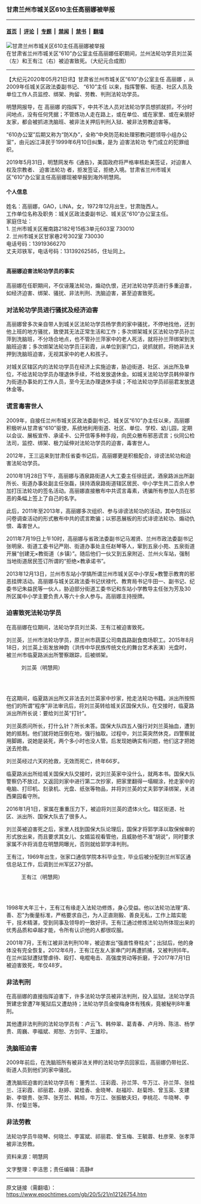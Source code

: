 ### 甘肃兰州市城关区610主任高丽娜被举报

---

#### [首页](../../../..?n12126754) &nbsp;|&nbsp; [评论](../../../../../epoch-comment?n12126754) &nbsp;|&nbsp; [专题](../../../../../epoch-special?n12126754) &nbsp;|&nbsp; [禁闻](../../../../../epoch-news?n12126754) &nbsp;|&nbsp; [禁书](../../../../../books?n12126754) &nbsp;|&nbsp; [翻墙](https://github.com/gfw-breaker/nogfw/blob/master/README.md?n12126754)


<div><img alt="甘肃兰州市城关区610主任高丽娜被举报" class="attachment-djy_600_400 size-djy_600_400 wp-post-image" src="https://i.epochtimes.com/assets/uploads/2020/05/Collage_Fotor-600x400.jpg"/>
<div class="caption">
 在甘肃省兰州市城关区“610”办公室主任高丽娜任职期间，兰州法轮功学员刘兰英（左）和王有江（右）被迫害致死。（大纪元合成图）
</div></div><hr/><div class="post_content" id="artbody" itemprop="articleBody">
 <!-- article content begin -->
 <p>
  【大纪元2020年05月21日讯】甘肃省兰州市城关区“610”办公室主任
  <ok href="https://www.epochtimes.com/gb/tag/%E9%AB%98%E4%B8%BD%E5%A8%9C.html">
   高丽娜
  </ok>
  ，从2009年任城关区政法委副书记、
  <ok href="https://www.epochtimes.com/gb/tag/%E2%80%9C610%E2%80%9D%E4%B8%BB%E4%BB%BB.html">
   “610”主任
  </ok>
  以来，指挥警察、街道、社区人员及单位工作人员监控、绑架、拘留、劳教、判刑法轮功学员。
 </p>
 <p>
  明慧网报导，在
  <ok href="https://www.epochtimes.com/gb/tag/%E9%AB%98%E4%B8%BD%E5%A8%9C.html">
   高丽娜
  </ok>
  的指挥下，中共不法人员对法轮功学员想抓就抓，不分时间地点，没有任何凭据；不管炼功人走在路上，或在单位、或在家里、或在亲朋好友家，都会被抓进洗脑班、被非法关押后判刑入狱、被非法劳教迫害等。
 </p>
 <p>
  “610办公室”后期又称为“防X办”，全称“中央防范和处理邪教问题领导小组办公室”，由元凶江泽民于1999年6月10日纠集，是为
  <ok href="https://www.epochtimes.com/gb/tag/%E8%BF%AB%E5%AE%B3%E6%B3%95%E8%BD%AE%E5%8A%9F.html">
   迫害法轮功
  </ok>
  专门成立的犯罪组织。
 </p>
 <p>
  2019年5月31日，明慧网发布《通告》，美国政府将严格审核赴美签证，对迫害人权及宗教者、
  <ok href="https://www.epochtimes.com/gb/tag/%E8%BF%AB%E5%AE%B3%E6%B3%95%E8%BD%AE%E5%8A%9F.html">
   迫害法轮功
  </ok>
  者，拒发签证，拒绝入境。甘肃省兰州市城关区“610”办公室主任高丽娜现被举报到海外明慧网。
 </p>
 <h4>
  个人信息
 </h4>
 <p>
  姓名：高丽娜，GAO，LINA，女，1972年12月出生，甘肃陇西人。
  <br/>
  工作单位名称及职务：城关区政法委副书记、城关区“610”办公室主任。
  <br/>
  家庭住址：
  <br/>
  1. 兰州市城关区雁南路2182号15栋3单元603室 730010
  <br/>
  2. 兰州市城关区甘家巷2号302室 730030
  <br/>
  电话号码：13919366270
  <br/>
  丈夫邓铁军，电话号码：13139262585，住址同上。
 </p>
 <p>
  <ok href="https://i.epochtimes.com/assets/uploads/2020/05/2020-5-15-204517-1.jpg">
   <img alt="" class="size-full wp-image-12126812 aligncenter" src="https://i.epochtimes.com/assets/uploads/2020/05/2020-5-15-204517-1.jpg"/>
  </ok>
 </p>
 <h4>
  <b>
   高丽娜迫害法轮功学员的事实
  </b>
 </h4>
 <p>
  高丽娜在任职期间，不仅诬蔑法轮功，煽动仇恨，还对法轮功学员进行多重迫害，如经济迫害、绑架、骚扰、非法判刑、洗脑迫害，甚至迫害致死。
 </p>
 <h3>
  对法轮功学员进行骚扰及经济迫害
 </h3>
 <p>
  高丽娜曾多次亲自带人到城关区法轮功学员杨学贵的家中骚扰，不停地找他，还到他上班的地方骚扰，致使其无法正常生活和工作；多次绑架城关区法轮功学员孙兰萍到洗脑班，不分场合地点，也不管孙兰萍家中的老人死活，就将孙兰萍绑架到洗脑班迫害；多次绑架法轮功学员汪彩霞，从单位到家门口，说抓就抓，将她非法关押到洗脑班迫害，无视其家中的老人和孩子。
 </p>
 <p>
  对城关区辖区内的法轮功学员在经济上实施迫害，胁迫街道、社区、派出所及单位，不给法轮功学员办理退休手续，不给发放退休金。如城关法轮功学员韩仲翠作为街道办事处的工作人员，至今无法办理退休手续；不给法轮功学员祁丽君发放退休金等。
 </p>
 <h3>
  <b>
   谎言毒害世人
  </b>
 </h3>
 <p>
  2009年，自接任兰州市城关区政法委副书记、城关区“610”办主任以来，高丽娜积极听从甘肃省“610”驱使，系统地利用街道、社区、单位、学校、幼儿园，定期以会议、展板宣传、承诺卡、公开信等多种手段，向民众散布邪恶谎言；伙同公检法司，监控、绑架、极力延伸对法轮功学员的迫害，毒害世人。
 </p>
 <p>
  2012年，王三运来到甘肃任省委书记后，高丽娜更是积极配合，诽谤法轮功和迫害法轮功学员。
 </p>
 <p>
  2010年1月28日下午，高丽娜与酒泉路街道人大工委主任徐廷武，酒泉路派出所副所长、街道办事处副主任张磊，挟持酒泉路街道辖区居民、中小学生共二百余人参加打压法轮功的签名活动。高丽娜直接散布中共谎言毒素，诱骗所有参加人员在邪恶的条幅上签上了自己的名字。
 </p>
 <p>
  此后，2011年至2013年，高丽娜多次组织、参与诽谤法轮功的活动，其中包括以问卷调查活动的形式散布中共的谎言欺骗；以邪恶展板的形式诽谤法轮功、煽动仇恨、毒害世人。
 </p>
 <p>
  2011年7月19日上午10时，高丽娜与省政法委副书记马湘贤、兰州市政法委副书记张明泉、街道工委书记严刚、街道办事处主任赵琴等人，窜到五泉小苑、五泉街道开展“创建无×教街道（乡镇）”。随后他们一伙又到五泉附近、兰州火车站，强制当地街道居民签订所谓的“拒绝×教承诺书”。
 </p>
 <p>
  2013年12月13日，兰州市东站小学搞所谓兰州市城关区中小学反×教警示教育的邪恶挂牌活动。高丽娜与城关区政法委书记伏禄代、教育局书记牛田一、副书记、纪委书记朱益民等一伙人，胁迫部分街道工委书记和东站小学教导主任张为芳及30所区属中小学主要负责人等六十余人参与。高丽娜主持授牌。
 </p>
 <h3>
  迫害致死法轮功学员
 </h3>
 <p>
  在高丽娜在位期间，法轮功学员刘兰英、王有江被迫害致死。
 </p>
 <p>
  刘兰英，兰州市法轮功学员，原兰州市蔬菜公司南昌路副食商场职工。2015年8月18日，刘兰英上街发放神韵（洪传中华民族传统文化的舞台艺术表演）光盘时，被兰州市临夏路派出所警察跟踪，后被绑架。
 </p>
 <figure aria-describedby="caption-attachment-12126852" class="wp-caption aligncenter" id="attachment_12126852" style="width: 137px">
  <ok href="https://i.epochtimes.com/assets/uploads/2020/05/2015-9-21-mh-phai-lanzhou-liulanying.jpg" target="_blank">
   <img alt="" class="wp-image-12126852" src="https://i.epochtimes.com/assets/uploads/2020/05/2015-9-21-mh-phai-lanzhou-liulanying-600x846.jpg"/>
  </ok>
  <br/><figcaption class="wp-caption-text" id="caption-attachment-12126852">
   刘兰英（明慧网）
  </figcaption><br/>
 </figure><br/>
 <p>
  在这期间，临夏路派出所又非法去刘兰英家中抄家，抢走法轮功书籍。派出所按照他们的所谓“程序”非法审讯后，将刘兰英转给城关区国保大队，在交接时，临夏路派出所所长说：要给刘兰英“打针”。
 </p>
 <p>
  刘兰英质问所长，打什么针？所长未答。国保大队四五人强行对刘兰英抽血，遭到她的抵制。他们就将她压倒在地，强行抽取。过程中，刘兰英突然休克，四警察就用脚踢，说她是装死，两个多小时也没人管。后发现她确实有问题，他们这才把她送去抢救。
 </p>
 <p>
  刘兰英经过六天的抢救，无效而死亡，终年66岁。
 </p>
 <p>
  临夏路派出所给城关国保大队交接时，说刘兰英家中没什么，就两本书。国保大队警察仍不放过，又返回刘家中进行第二次抄家，把家里翻得一塌糊涂，抢走家中的电脑、打印机、刻录机、光盘、纸张等物品，并将刘兰英的丈夫郭学泽绑架，关进西果园看守所。
 </p>
 <p>
  2016年1月1日，家属在重重压力下，被迫将刘兰英的遗体火化。辖区街道、社区、派出所、国保大队去了很多人。
 </p>
 <p>
  刘兰英被迫害死之后，家里人找到国保大队论理后，国保才将郭学泽以取保候审的形式放出来，而且要求其女儿、女婿监视看管他，且威胁他不准“胡说”，同时要求家属不许将消息在明慧网曝光，否则就给郭学泽判刑。
 </p>
 <p>
  王有江，1969年出生，张家口通信学院本科毕业生，毕业后被分配到兰州军区通信总站工作，后调到兰州军区27分部。
 </p>
 <figure aria-describedby="caption-attachment-12126861" class="wp-caption aligncenter" id="attachment_12126861" style="width: 172px">
  <ok href="https://i.epochtimes.com/assets/uploads/2020/05/2020-5-15-204517-0.jpg" target="_blank">
   <img alt="" class="wp-image-12126861" src="https://i.epochtimes.com/assets/uploads/2020/05/2020-5-15-204517-0.jpg"/>
  </ok>
  <br/><figcaption class="wp-caption-text" id="caption-attachment-12126861">
   王有江（明慧网）
  </figcaption><br/>
 </figure><br/>
 <p>
  1998年大年三十，王有江有缘走入法轮功修炼，身心受益。他以法轮功法理“真、善、忍”为衡量标准，严格要求自己，为人正直刚毅、善良无私，工作上踏实能干，技术精湛，受到同事及领导的一致好评。王有江通过修炼法轮功所体现出来的优秀品质和卓越才能，令所有认识他的人都很叹服。
 </p>
 <p>
  2001年7月，王有江被非法判刑10年，被迫害出“强直性脊柱炎”；出狱后，他的身体没有完全恢复。2012年6月，王有江在友人家串门时再遭抓捕，又被判刑6年。在兰州监狱遭狱警虐待、殴打、电棍电击、高强度劳动等折磨，于2017年7月1日被迫害致死，年仅48岁。
 </p>
 <h3>
  非法判刑
 </h3>
 <p>
  在高丽娜的直接指挥迫害下，许多法轮功学员被非法判刑，投入监狱。法轮功学员贺建忠曾遭7年冤狱后又遭劫持；法轮功学员金俊梅身体有残疾，竟被秘判8年重刑。
 </p>
 <p>
  其他遭非法判刑的法轮功学员有：卢云飞、韩仲翠、葛青春、卢月玲、陈洁、杨学贵、周巍、李福斌、郑恕、方剑平、王雄珍。
 </p>
 <h3>
  洗脑班迫害
 </h3>
 <p>
  2009年前后，在洗脑班所有被非法关押的法轮功学员回家后，高丽娜仍带社区、街道人员到他们的家中骚扰。
 </p>
 <p>
  遭洗脑班迫害的法轮功学员有：董秀兰、汪彩霞、孙兰萍、牛万江、孙兰萍、张桂兰、汪彩霞、祁丽君、赵婷、梁桂香、金晓琴、赵福珍、赵菊玲、曾玉英、支建新、李银贵、张萍、张芳兰、韩旭，牛万江、张振敏夫妇，李桃花、牛晓琴、李萍、付菊兰等。
 </p>
 <h3>
  <b>
   非法劳教
  </b>
 </h3>
 <p>
  法轮功学员牛晓琴、何晓兰、李富斌、祁丽君、曾玉梅、王毓蓉、杜彦荣、张孝萍被非法劳教。
 </p>
 <p>
  资料来源：明慧网
 </p>
 <p>
  文字整理：李洁思；责任编辑：高静#
 </p>
 <!-- article content end -->
 <div id="below_article_ad">
 </div>
</div>


---

原文链接（需翻墙）：https://www.epochtimes.com/gb/20/5/21/n12126754.htm